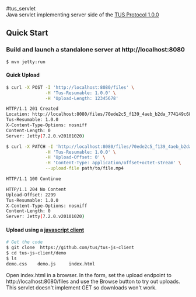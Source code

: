 #tus_servlet  
Java servlet implementing server side of the [TUS Protocol 1.0.0](http://www.tus.io/protocols/resumable-upload.html) 


## Quick Start

### Build and launch a standalone server at http://localhost:8080
```bash
$ mvn jetty:run
```
#### Quick Upload
```bash
$ curl -X POST -I 'http://localhost:8080/files' \
               -H 'Tus-Resumable: 1.0.0' \
               -H 'Upload-Length: 12345678'

HTTP/1.1 201 Created
Location: http://localhost:8080/files/70ede2c5_f139_4aeb_b2da_774149c68286
Tus-Resumable: 1.0.0
X-Content-Type-Options: nosniff
Content-Length: 0
Server: Jetty(7.2.0.v20101020)

$ curl -X PATCH -I 'http://localhost:8080/files/70ede2c5_f139_4aeb_b2da_774149c68286' \
               -H 'Tus-Resumable: 1.0.0' \
               -H 'Upload-Offset: 0' \
               -H 'Content-Type: application/offset+octet-stream' \
               --upload-file path/to/file.mp4

HTTP/1.1 100 Continue

HTTP/1.1 204 No Content
Upload-Offset: 2299
Tus-Resumable: 1.0.0
X-Content-Type-Options: nosniff
Content-Length: 0
Server: Jetty(7.2.0.v20101020)
```






#### Upload using a [javascript client](https://github.com/tus/tus-js-client)
```bash
# Get the code
$ git clone  https://github.com/tus/tus-js-client
$ cd tus-js-client/demo
$ ls
demo.css	demo.js		index.html
```
Open index.html in a browser.  In the form, set the upload endpoint to http://localhost:8080/files and use the Browse button to try out uploads. This servlet doesn't implement GET so downloads won't work.
